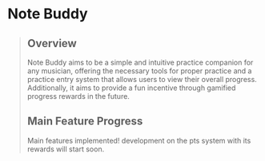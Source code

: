 # Note Buddy

> ## Overview
>
> Note Buddy aims to be a simple and intuitive practice companion for any musician, offering the necessary tools for proper practice and a practice entry system that allows users to view their overall progress. Additionally, it aims to provide a fun incentive through gamified progress rewards in the future.
>
> ## Main Feature Progress
> Main features implemented! development on the pts system with its rewards will start soon.
